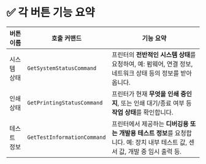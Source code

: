 ﻿# ✅ 각 버튼 기능 요약

| 버튼 이름  | 호출 커맨드                      | 기능 요약                                                                         |
| ------ | --------------------------- | ----------------------------------------------------------------------------- |
| 시스템 상태 | `GetSystemStatusCommand`    | 프린터의 **전반적인 시스템 상태**를 요청하여, 예: 펌웨어, 연결 정보, 네트워크 상태 등의 정보를 받아옵니다.              |
| 인쇄 상태  | `GetPrintingStatusCommand`  | 프린터가 현재 **무엇을 인쇄 중인지**, 또는 인쇄 대기/종료 여부 등 **작업 상태**를 확인합니다.                    |
| 테스트 정보 | `GetTestInformationCommand` | 프린터에서 제공하는 **디버깅용 또는 개발용 테스트 정보**를 요청합니다. 예: 장치 내부 테스트 값, 센서 값, 개발 중 임시 출력 등. |
